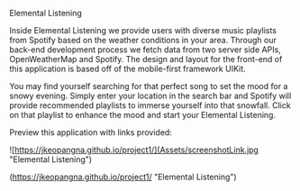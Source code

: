 Elemental Listening

Inside Elemental Listening we provide users with diverse music playlists from Spotify based on the weather conditions in your area. Through our back-end development process we fetch data from two server side APIs, OpenWeatherMap and Spotify. The design and layout for the front-end of this application is based off of the mobile-first framework UIKit.

You may find yourself searching for that perfect song to set the mood for a snowy evening. Simply enter your location in the search bar and Spotify will provide recommended playlists to immerse yourself into that snowfall. Click on that playlist to enhance the mood and start your Elemental Listening.

Preview this application with links provided:

![https://jkeopangna.github.io/project1/](Assets/screenshotLink.jpg "Elemental Listening")

(https://jkeopangna.github.io/project1/ "Elemental Listening")

